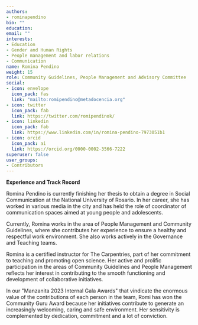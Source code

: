 ```yaml
---
authors:
- rominapendino
bio: ""
education:
email: ""
interests:
- Education
- Gender and Human Rights
- People management and labor relations
- Communication
name: Romina Pendino
weight: 15
role: Community Guidelines, People Management and Advisory Committee
social:
- icon: envelope
  icon_pack: fas
  link: "mailto:romipendino@metadocencia.org"
- icon: twitter
  icon_pack: fab
  link: https://twitter.com/romipendinok/
- icon: linkedin
  icon_pack: fab
  link: https://www.linkedin.com/in/romina-pendino-7973051b1
- icon: orcid
  icon_pack: ai
  link: https://orcid.org/0000-0002-3566-7222
superuser: false
user_groups:
- Contributors
---
```


**Experience and Track Record**

Romina Pendino is currently finishing her thesis to obtain a degree in Social Communication at the National University of Rosario. In her career, she has worked in various media in the city and has held the role of coordinator of communication spaces aimed at young people and adolescents.

Currently, Romina works in the area of People Management and Community Guidelines, where she contributes her experience to ensure a healthy and respectful work environment. She also works actively in the Governance and Teaching teams.

Romina is a certified instructor for The Carpentries, part of her commitment to teaching and promoting open science. Her active and prolific participation in the areas of Community Guidelines and People Management reflects her interest in contributing to the smooth functioning and development of collaborative initiatives.


In our "Manzanita 2023 Internal Gala Awards" that vindicate the enormous value of the contributions of each person in the team, Romi has won the Community Guru Award because her initiatives contribute to generate an increasingly welcoming, caring and safe environment. Her sensitivity is complemented by dedication, commitment and a lot of conviction.

